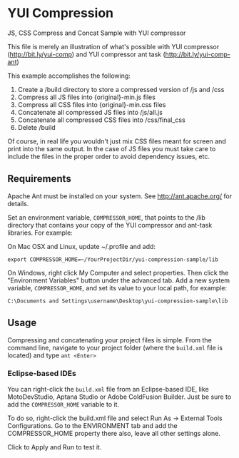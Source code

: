 YUI Compression
===============

JS, CSS Compress and Concat Sample with YUI compressor


This file is merely an illustration of what's possible with YUI compressor
(http://bit.ly/yui-comp) and YUI compressor ant task (http://bit.ly/yui-comp-ant)
      
This example accomplishes the following:

1. Create a /build directory to store a compressed version of /js and /css
2. Compress all JS files into {original}-min.js files
3. Compress all CSS files into {original}-min.css files
4. Concatenate all compressed JS files into /js/all.js
5. Concatenate all compressed CSS files into /css/final_css
6. Delete /build

Of course, in real life you wouldn't just mix CSS files meant for screen and print into
the same output. In the case of JS files you must take care to include the files in the
proper order to avoid dependency issues, etc.

Requirements
------------

Apache Ant must be installed on your system. See http://ant.apache.org/ for details.

Set an environment variable, `COMPRESSOR_HOME`, that points to the /lib directory that
contains your copy of the YUI compressor and ant-task libraries. For example:

On Mac OSX and Linux, update ~/.profile and add:

    export COMPRESSOR_HOME=~/YourProjectDir/yui-compression-sample/lib

On Windows, right click My Computer and select properties. Then click the "Environment Variables"
button under the advanced tab. Add a new system variable, `COMPRESSOR_HOME`, and set its value to
your local path, for example:

    C:\Documents and Settings\username\Desktop\yui-compression-sample\lib

Usage
-----

Compressing and concatenating your project files is simple. From the command line, navigate to your
project folder (where the `build.xml` file is located) and type `ant <Enter>`

### Eclipse-based IDEs ###

You can right-click the `build.xml` file from an Eclipse-based IDE, like MotoDevStudio, Aptana
Studio or Adobe ColdFusion Builder. Just be sure to add the `COMPRESSOR_HOME` variable to it.

To do so, right-click the build.xml file and select Run As -> External Tools Configurations. Go
to the ENVIRONMENT tab and add the COMPRESSOR_HOME property there also, leave all other settings
alone.

Click to Apply and Run to test it.